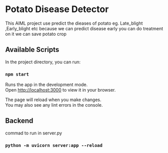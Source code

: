 # Potato Disease Detector

This AIML project use predict the dieases of potato eg. Late_blight ,Early_blight etc
because we can predict disease  early you can  do treatment on it we can save potato crop
## Available Scripts

In the project directory, you can run:

### `npm start`

Runs the app in the development mode.\
Open [http://localhost:3000](http://localhost:3000) to view it in your browser.

The page will reload when you make changes.\
You may also see any lint errors in the console.

## Backend

 commad to  run in server.py
 ### `python -m uvicorn server:app --reload`
